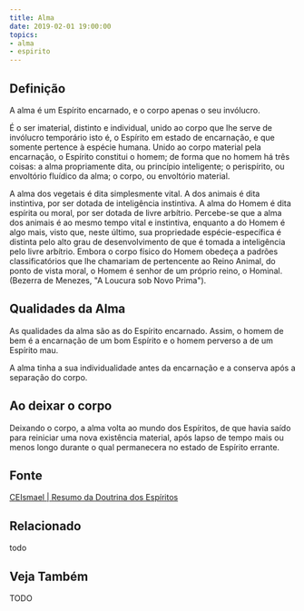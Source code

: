 ```yaml
---
title: Alma
date: 2019-02-01 19:00:00
topics:
- alma
- espirito
---
```


## Definição
A alma é um Espírito encarnado, e o corpo apenas o seu invólucro.

É o ser imaterial, distinto e individual, unido ao corpo que lhe serve de
invólucro temporário isto é, o Espírito em estado de encarnação, e que somente
pertence à espécie humana. Unido ao corpo material pela encarnação, o Espírito
constitui o homem; de forma que no homem há três coisas: a alma propriamente
dita, ou princípio inteligente; o perispírito, ou envoltório fluídico da alma; o
corpo, ou envoltório material.

A alma dos vegetais é dita simplesmente vital. A dos animais é dita instintiva,
por ser dotada de inteligência instintiva. A alma do Homem é dita espírita ou
moral, por ser dotada de livre arbítrio. Percebe-se que a alma dos animais é ao
mesmo tempo vital e instintiva, enquanto a do Homem é algo mais, visto que,
neste último, sua propriedade espécie-específica é distinta pelo alto grau de
desenvolvimento de que é tomada a inteligência pelo livre arbítrio. Embora o
corpo físico do Homem obedeça a padrões classificatórios que lhe chamariam de
pertencente ao Reino Animal, do ponto de vista moral, o Homem é senhor de um
próprio reino, o Hominal. (Bezerra de Menezes, "A Loucura sob Novo Prima").

## Qualidades da Alma
As qualidades da alma são as do Espírito encarnado. Assim, o homem de bem é a
encarnação de um bom Espírito e o homem perverso a de um Espírito mau.

A alma tinha a sua individualidade antes da encarnação e a conserva após a
separação do corpo. 

## Ao deixar o corpo
Deixando o corpo, a alma volta ao mundo dos Espíritos, de que havia saído para
reiniciar uma nova existência material, após lapso de tempo mais ou menos longo
durante o qual permanecera no estado de Espírito errante.

## Fonte
[CEIsmael | Resumo da Doutrina dos Espíritos](https://ceismael.com.br/tema/resumo-doutrina-dos-espiritos.htm)

## Relacionado
todo

## Veja Também

TODO
